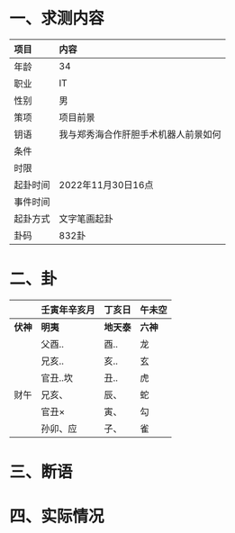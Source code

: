 # 一、求测内容
|项目|内容|
|:-|:-|
|年龄|34|
|职业|IT|
|性别|男|
|策项|项目前景|
|钥语|我与郑秀海合作肝胆手术机器人前景如何|
|条件||
|时限||
|起卦时间|2022年11月30日16点|
|事件时间||
|起卦方式|文字笔画起卦|
|卦码|832卦|

# 二、卦
||壬寅年辛亥月|丁亥日|午未空|
|:-|:-|:-|:-|
|**伏神**|**明夷**|**地天泰**|**六神**|
||父酉..|酉..|龙|
||兄亥..|亥..|玄|
||官丑..坎|丑..|虎|
|财午|兄亥、|辰、|蛇|
||官丑×|寅、|勾|
||孙卯、应|子、|雀|


# 三、断语

# 四、实际情况